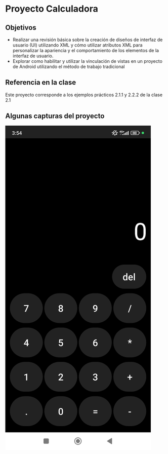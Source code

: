 # Proyecto Calculadora
## Objetivos
- Realizar una revisión básica sobre la creación de diseños de interfaz de usuario (UI) utilizando XML y cómo utilizar atributos XML para personalizar la apariencia y el comportamiento de los elementos de la interfaz de usuario.
- Explorar como habilitar y utilizar la vinculación de vistas en un proyecto de Android utilizando el método de trabajo tradicional

## Referencia en la clase
Este proyecto corresponde a los ejemplos prácticos 2.1.1 y 2.2.2 de la clase 2.1

## Algunas capturas del proyecto
![Alt text](https://raw.githubusercontent.com/vareladev/pdm2024/main/projectscreenshots/Clase21.jpg)
